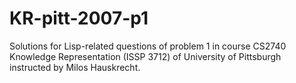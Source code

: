 # KR-pitt-2007-p1
Solutions for Lisp-related questions of problem 1 in course CS2740 Knowledge Representation (ISSP 3712) of University of Pittsburgh instructed by Milos Hauskrecht.
